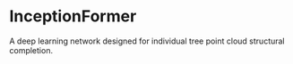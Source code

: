 # InceptionFormer
A deep learning network designed for individual tree point cloud structural completion. 

